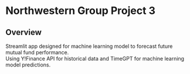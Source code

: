 # Northwestern Group Project 3 
## Overview
Streamlit app designed for machine learning model to forecast future mutual fund performance.\
Using Y!Finance API for historical data and TimeGPT for machine learning model predictions.